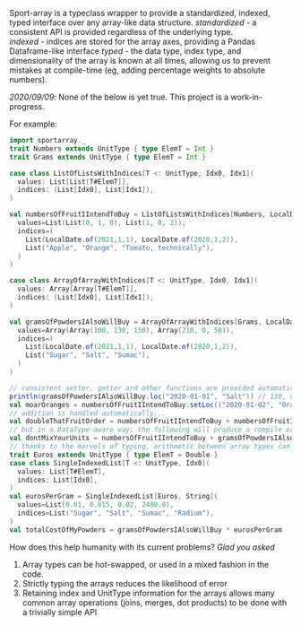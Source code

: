 Sport-array is a typeclass wrapper to provide a standardized, indexed, typed interface over any array-like data structure.
*standardized* - a consistent API is provided regardless of the underlying type.  
*indexed* - indices are stored for the array axes, providing a Pandas Dataframe-like interface
*typed* - the data type, index type, and dimensionality of the array is known at all times, allowing us to prevent mistakes at compile-time (eg, adding percentage weights to absolute numbers).

*2020/09/09*: None of the below is yet true. This project is a work-in-progress.

For example:
```scala
import sportarray._
trait Numbers extends UnitType { type ElemT = Int }
trait Grams extends UnitType { type ElemT = Int }

case class ListOfListsWithIndices[T <: UnitType, Idx0, Idx1](
  values: List[List[T#ElemT]],
  indices: (List[Idx0], List[Idx1]),
) 

val numbersOfFruitIIntendToBuy = ListOfListsWithIndices[Numbers, LocalDate, String](
  values=List(List(0, 1, 0), List(1, 0, 2)),
  indices=(
    List(LocalDate.of(2021,1,1), LocalDate.of(2020,1,2)), 
    List("Apple", "Orange", "Tomato, technically"),
  )
)

case class ArrayOfArrayWithIndices[T <: UnitType, Idx0, Idx1](
  values: Array[Array[T#ElemT]],
  indices: (List[Idx0], List[Idx1]),
)

val gramsOfPowdersIAlsoWillBuy = ArrayOfArrayWithIndices[Grams, LocalDate, String](
  values=Array(Array(100, 130, 150), Array(210, 0, 50)),
  indices=(
    List(LocalDate.of(2021,1,1), LocalDate.of(2020,1,2)), 
    List("Sugar", "Salt", "Sumac"),
  )
)

// consistent setter, getter and other functions are provided automatically
println(gramsOfPowdersIAlsoWillBuy.loc("2020-01-01", "Salt")) // 130, of course
val moarOranges = numbersOfFruitIIntendToBuy.setLoc(("2020-01-02", "Orange"), 30)
// addition is handled automatically...
val doubleThatFruitOrder = numbersOfFruitIIntendToBuy + numbersOfFruitIIntendToBuy 
// but in a DataType-aware way; the following will produce a compile error
val dontMixYourUnits = numbersOfFruitIIntendToBuy + gramsOfPowdersIAlsoWillBuy
// thanks to the marvels of typing, arithmetic between array types can be handled automatically
trait Euros extends UnitType { type ElemT = Double }
case class SingleIndexedList[T <: UnitType, Idx0](
  values: List[T#ElemT],
  indices: List[Idx0],
)
val eurosPerGram = SingleIndexedList[Euros, String](
  values=List(0.01, 0.015, 0.02, 2400.0),
  indices=List("Sugar", "Salt", "Sumac", "Radium"),
)
val totalCostOfMyPowders = gramsOfPowdersIAlsoWillBuy * eurosPerGram
```

How does this help humanity with its current problems? *Glad you asked*
1. Array types can be hot-swapped, or used in a mixed fashion in the code.
2. Strictly typing the arrays reduces the likelihood of error
3. Retaining index and UnitType information for the arrays allows many common array operations (joins, merges, dot products) to be done with a trivially simple API
